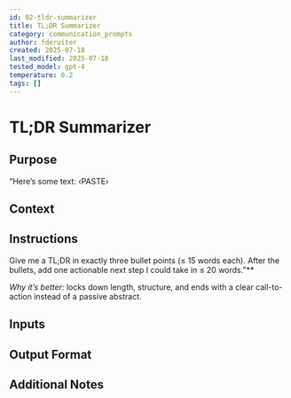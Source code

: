 ```yaml
---
id: 02-tldr-summarizer
title: TL;DR Summarizer
category: communication_prompts
author: fderuiter
created: 2025-07-18
last_modified: 2025-07-18
tested_model: gpt-4
temperature: 0.2
tags: []
---
```


# TL;DR Summarizer

## Purpose

“Here’s some text: ‹PASTE›

## Context

## Instructions

Give me a TL;DR in exactly three bullet points (≤ 15 words each).
After the bullets, add one actionable next step I could take in ≤ 20 words.”**

*Why it’s better:* locks down length, structure, and ends with a clear call-to-action instead of a passive abstract.

## Inputs

## Output Format

## Additional Notes
